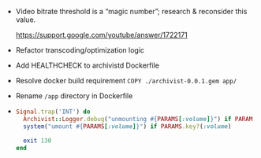 * Video bitrate threshold is a “magic number”;
  research & reconsider this value.

  https://support.google.com/youtube/answer/1722171

* Refactor transcoding/optimization logic

* Add HEALTHCHECK to archivistd Dockerfile

* Resolve docker build requirement `COPY ./archivist-0.0.1.gem app/`

* Rename `/app` directory in Dockerfile

* ```ruby
  Signal.trap('INT') do
    Archivist::Logger.debug("unmounting #{PARAMS[:volume]}") if PARAMS.key?(:volume)
    system("umount #{PARAMS[:volume]}") if PARAMS.key?(:volume)

    exit 130
  end
  ```
